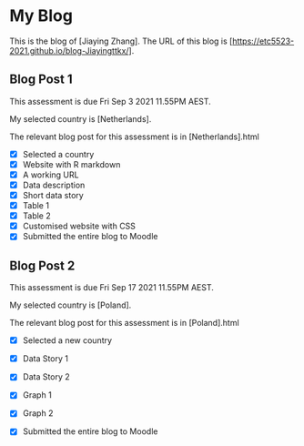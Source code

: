 # My Blog


This is the blog of [Jiaying Zhang].
The URL of this blog is [https://etc5523-2021.github.io/blog-Jiayingttkx/].

## Blog Post 1

This assessment is due Fri Sep 3 2021 11.55PM AEST.

My selected country is [Netherlands].

The relevant blog post for this assessment is in [Netherlands].html

- [x] Selected a country
- [x] Website with R markdown 
- [x] A working URL
- [x] Data description
- [x] Short data story
- [x] Table 1
- [x] Table 2
- [x] Customised website with CSS
- [x] Submitted the entire blog to Moodle

## Blog Post 2

This assessment is due Fri Sep 17 2021 11.55PM AEST.

My selected country is [Poland].

The relevant blog post for this assessment is in [Poland].html

- [x] Selected a new country
- [x] Data Story 1
- [x] Data Story 2
- [x] Graph 1
- [x] Graph 2
- [x] Submitted the entire blog to Moodle


